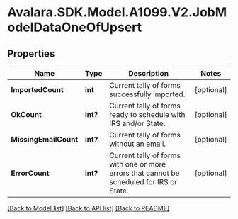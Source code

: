 # Avalara.SDK.Model.A1099.V2.JobModelDataOneOfUpsert

## Properties

Name | Type | Description | Notes
------------ | ------------- | ------------- | -------------
**ImportedCount** | **int** | Current tally of forms successfully imported. | [optional] 
**OkCount** | **int?** | Current tally of forms ready to schedule with IRS and/or State. | [optional] 
**MissingEmailCount** | **int?** | Current tally of forms without an email. | [optional] 
**ErrorCount** | **int?** | Current tally of forms with one or more errors that cannot be scheduled for IRS or State. | [optional] 

[[Back to Model list]](../../../README.md#documentation-for-models) [[Back to API list]](../../../README.md#documentation-for-api-endpoints) [[Back to README]](../../../README.md)

